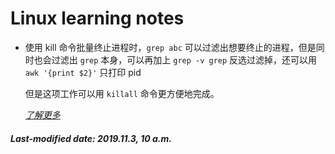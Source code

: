 # Linux learning notes

+ 使用 kill 命令批量终止进程时，`grep abc` 可以过滤出想要终止的进程，但是同时也会过滤出 `grep` 本身，可以再加上 `grep -v grep` 反选过滤掉，还可以用 `awk '{print $2}'` 只打印 pid

  但是这项工作可以用 `killall` 命令更方便地完成。

  *[了解更多](<https://blog.csdn.net/lu_embedded/article/details/53590815>)*

##### Last-modified date: 2019.11.3, 10 a.m.
